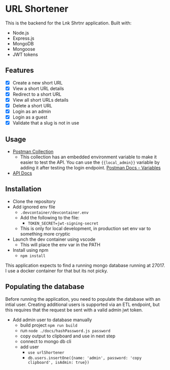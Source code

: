 # URL Shortener

This is the backend for the Lnk Shrtnr application. Built with:

- Node.js
- Express.js
- MongoDB
- Mongoose
- JWT tokens

## Features

- [x] Create a new short URL
- [x] View a short URL details
- [x] Redirect to a short URL
- [x] View all short URLs details
- [x] Delete a short URL
- [x] Login as an admin
- [x] Login as a guest
- [x] Validate that a slug is not in use

## Usage

- [Postman Collection](https://raw.githubusercontent.com/larryschirmer/url-shortener/main/docs/Url%20Shortener.postman_collection.json)
  - This collection has an embedded environment variable to make it easier to test the API. You can use the `{{local_admin}}` variable by adding it after testing the login endpoint. [Postman Docs - Variables](https://learning.postman.com/docs/sending-requests/variables/)
- [API Docs](https://github.com/larryschirmer/url-shortener/tree/main/docs)

## Installation

- Clone the repository
- Add ignored env file
  - `.devcontainer/devcontainer.env`
  - Add the following to the file:
    - `TOKEN_SECRET=jwt-signing-secret`
  - This is only for local development, in production set env var to something more cryptic
- Launch the dev container using vscode
  - This will place the env var in the PATH
- Install using npm
  - `npm install`

This application expects to find a running mongo database running at 27017. I use a docker container for that but its not picky.

## Populating the database

Before running the application, you need to populate the database with an intial user. Creating additional users is supported via an ETL endpoint, but this requires that the request be sent with a valid admin jwt token.

- Add admin user to database manually
  - build project `npm run build`
  - run `node ./docs/hashPassword.js password`
  - copy output to clipboard and use in next step
  - connect to mongo db cli
  - add user
    - `use urlShortener`
    - `db.users.insertOne({name: 'admin', password: 'copy clipboard', isAdmin: true})`
